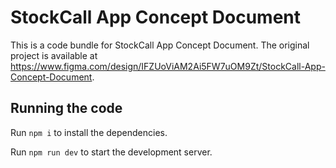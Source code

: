 
  # StockCall App Concept Document

  This is a code bundle for StockCall App Concept Document. The original project is available at https://www.figma.com/design/IFZUoViAM2Ai5FW7uOM9Zt/StockCall-App-Concept-Document.

  ## Running the code

  Run `npm i` to install the dependencies.

  Run `npm run dev` to start the development server.
  
